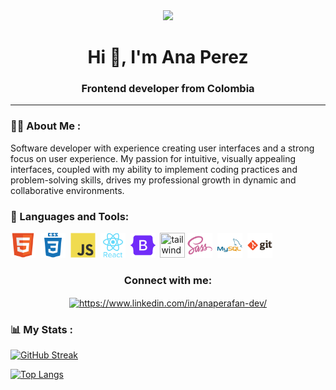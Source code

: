 <div id="header" align="center">
    <img src="https://media.giphy.com/media/iIqmM5tTjmpOB9mpbn/giphy.gif" width="200" />
    <h1 align="center">Hi 👋, I'm Ana Perez</h1>
    <h3 align="center">Frontend developer from Colombia
</div>




---

### 👨‍💻 About Me :
    
Software developer with experience creating user interfaces and a strong focus on user experience. My passion for intuitive, visually appealing interfaces, coupled with my ability to implement coding practices and problem-solving skills, drives my professional growth in 
dynamic and collaborative environments.


<div align="left">
    <h3>🔨 Languages and Tools:</h3>
    <div>
        <img src="https://github.com/devicons/devicon/blob/master/icons/html5/html5-original.svg" title="HTML5" alt="HTML" width="40" height="40"/>&nbsp;
        <img src="https://github.com/devicons/devicon/blob/master/icons/css3/css3-plain-wordmark.svg"  title="CSS3" alt="CSS" width="40" height="40"/>&nbsp;
        <img src="https://github.com/devicons/devicon/blob/master/icons/javascript/javascript-original.svg" title="JavaScript" alt="JavaScript" width="40" height="40"/>&nbsp;
        <img src="https://github.com/devicons/devicon/blob/master/icons/react/react-original-wordmark.svg" title="React" alt="React" width="40" height="40"/>&nbsp;
        <img src="https://github.com/devicons/devicon/blob/master/icons/bootstrap/bootstrap-plain.svg" title="Bootstrap" alt="Bootstrap" width="40" height="40"/>&nbsp;
        <img src="https://cdn.jsdelivr.net/gh/devicons/devicon/icons/tailwindcss/tailwindcss-plain.svg" title="tailwind" **alt="tailwind" width="40" height="40" />
        <img src="https://github.com/devicons/devicon/blob/master/icons/sass/sass-original.svg" title="Sass" alt="Sass" width="40" height="40"/>&nbsp;
        <img src="https://github.com/devicons/devicon/blob/master/icons/mysql/mysql-original-wordmark.svg" title="MySQL"  alt="MySQL" width="40" height="40"/>&nbsp;
        <img src="https://github.com/devicons/devicon/blob/master/icons/git/git-original-wordmark.svg" title="Git" **alt="Git" width="40" height="40"/> 
      </div>
    
 <div>
    <h3 align="center">Connect with me:</h3>
<p align="center">
<a href="https://www.linkedin.com/in/anaperafan-dev/" target="blank"><img align="center" src="https://raw.githubusercontent.com/rahuldkjain/github-profile-readme-generator/master/src/images/icons/Social/linked-in-alt.svg" alt="https://www.linkedin.com/in/anaperafan-dev/" height="50" width="50" /></a>
</p>
</div>


### 📊 My Stats :

[![GitHub Streak](http://github-readme-streak-stats.herokuapp.com?user=Issblann&theme=onedark)](https://git.io/streak-stats)



[![Top Langs](https://github-readme-stats.vercel.app/api/top-langs/?username=Issblann&theme=tokyonight)](https://github.com/anuraghazra/github-readme-stats)
